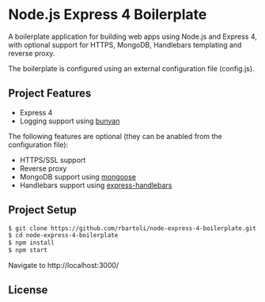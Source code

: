 # Node.js Express 4 Boilerplate

A boilerplate application for building web apps using Node.js and Express 4, with optional support for HTTPS, MongoDB, Handlebars templating and reverse proxy.

The boilerplate is configured using an external configuration file (config.js).

## Project Features

- Express 4
- Logging support using [bunyan](https://github.com/trentm/node-bunyan) 

The following features are optional (they can be anabled from the configuration file):

- HTTPS/SSL support
- Reverse proxy
- MongoDB support using [mongoose](https://github.com/learnboost/mongoose/)
- Handlebars support using [express-handlebars](https://github.com/ericf/express-handlebars)

## Project Setup

```bash
$ git clone https://github.com/rbartoli/node-express-4-boilerplate.git  
$ cd node-express-4-boilerplate 
$ npm install
$ npm start  
```
Navigate to http://localhost:3000/

## License
